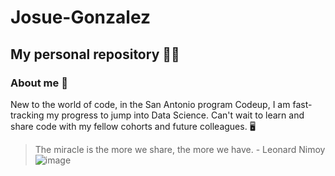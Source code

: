 # Josue-Gonzalez
## My personal repository 👨‍💻
### About me 👾
New to the world of code, in the San Antonio program Codeup, I am fast-tracking my progress to jump into Data Science.
Can't wait to learn and share code with my fellow cohorts and future colleagues. 🖥
> The miracle is the more we share, the more we have. - Leonard Nimoy
![image](https://github.com/Josue-Gonzalez627/Josue-Gonzalez/assets/146887896/8be72c11-e9c3-430a-8572-b15574c50210)

